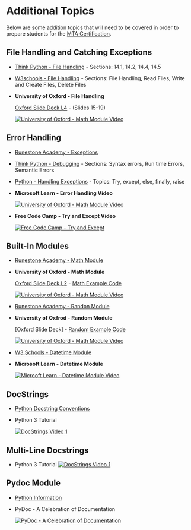 # Additional Topics

Below are some addition topics that will need to be covered in order to prepare students for the [MTA Certification].

## File Handling and Catching Exceptions

* [Think Python - File Handling] - Sections: 14.1, 14.2, 14.4, 14.5
* [W3schools - File Handling] - Sections: File Handling, Read Files, Write and Create Files, Delete Files
* **University of Oxford - File Handling**

  [Oxford Slide Deck L4] - (Slides 15-19)

  [![University of Oxford - Math Module Video](https://img.youtube.com/vi/N__JNieQL5c/0.jpg)](https://youtu.be/N__JNieQL5c?t=1155)

## Error Handling

* [Runestone Academy - Exceptions]
* [Think Python - Debugging] - Sections: Syntax errors, Run time Errors, Semantic Errors
* [Python - Handling Exceptions] - Topics: Try, except, else, finally, raise

* **Microsoft Learn - Error Handling Video**

  [![University of Oxford - Math Module Video](https://img.youtube.com/vi/HQqqNBZosn8/0.jpg)](https://youtu.be/HQqqNBZosn8)

* **Free Code Camp - Try and Except Video**

  [![Free Code Camp - Try and Except](https://img.youtube.com/vi/rfscVS0vtbw/0.jpg)](https://youtu.be/rfscVS0vtbw?t=11057)

## Built-In Modules

* [Runestone Academy - Math Module]

* **University of Oxford - Math Module**
  
  [Oxford Slide Deck L2] - [Math Example Code]

  [![University of Oxford - Math Module Video](https://img.youtube.com/vi/fW6MaWqAHFw/0.jpg)](https://youtu.be/fW6MaWqAHFw?t=463)

* [Runestone Academy - Randon Module]

* **University of Oxfrod - Random Module**
  
  [Oxford Slide Deck] - [Random Example Code]

  [![University of Oxford - Math Module Video](https://img.youtube.com/vi/fW6MaWqAHFw/0.jpg)](https://youtu.be/fW6MaWqAHFw?t=732)

* [W3 Schools - Datetime Module]
* **Microsoft Learn - Datetime Module**

  [![Microoft Learn - Datetime Module Video](https://img.youtube.com/vi/o1dlxoHxdHU/0.jpg)](https://youtu.be/o1dlxoHxdHU)

## DocStrings

* [Python Docstring Conventions](https://www.python.org/dev/peps/pep-0257/#what-is-a-docstring)
* Python 3 Tutorial

  [![DocStrings Video 1](https://img.youtube.com/vi/W9aNB8P01e0/0.jpg)](https://youtu.be/W9aNB8P01e0)

## Multi-Line Docstrings

* Python 3 Tutorial
[![DocStrings Video 1](https://img.youtube.com/vi/fKbdcz3XtCY/0.jpg)](https://youtu.be/fKbdcz3XtCY)

## Pydoc Module

* [Python Information](https://docs.python.org/2/library/pydoc.html)
* PyDoc - A Celebration of Documentation

    [![PyDoc - A Celebration of Documentation](https://img.youtube.com/vi/URBSvqib0xw/0.jpg)](https://youtu.be/URBSvqib0xw)

[W3schools - File Handling]: https://www.w3schools.com/python/python_file_handling.asp
[Think Python - File Handling]: http://greenteapress.com/thinkpython/html/thinkpython015.html
[W3 Schools - Datetime Module]: https://www.w3schools.com/python/python_datetime.asp
[Think Python - Debugging]: http://greenteapress.com/thinkpython/html/thinkpython021.html
[Python - Handling Exceptions]: https://wiki.python.org/moin/HandlingExceptions
[Runestone Academy - Math Module]: https://runestone.academy/runestone/books/published/thinkcspy/PythonModules/Themathmodule.html
[Runestone Academy - Randon Module]: https://runestone.academy/runestone/books/published/thinkcspy/PythonModules/Therandommodule.html
[Runestone Academy - Exceptions]: https://runestone.academy/runestone/books/published/thinkcspy/Exceptions/toctree.html
[MTA Certification]: https://www.microsoft.com/en-us/learning/exam-98-381.aspx
[Oxford Slide Deck L2]: /cert_assets/lesson_2.odp
[Math Example Code]: /cert_assets/math_example.py
[Random Example Code]: /cert_assets/random_example.py
[Oxford Slide Deck L4]: /cert_assets/lesson_4.odp
